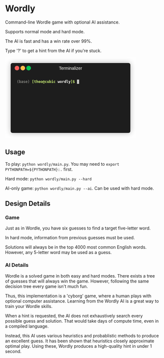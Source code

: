 # Wordly

Command-line Wordle game with optional AI assistance.

Supports normal mode and hard mode.

The AI is fast and has a win rate over 99%. 

Type '?' to get a hint from the AI if you're stuck.

![demo](images/demo_daddy.gif)

## Usage 

To play: `python wordly/main.py`. You may need to `export PYTHONPATH=${PYTHONPATH}:.` first.

Hard mode: `python wordly/main.py --hard` 

AI-only game: `python wordly/main.py --ai`. Can be used with hard mode.

## Design Details

### Game

Just as in Wordle, you have six guesses to find a target five-letter word.

In hard mode, information from previous guesses must be used.

Solutions will always be in the top 4000 most common English words. However, any 5-letter word
may be used as a guess.

### AI Details

Wordle is a solved game in both easy and hard modes. There exists a tree of guesses
that will always win the game. However, following the same decision tree every game isn't much fun.

Thus, this implementation is a 'cyborg' game, where a human plays with optional computer assistance. 
Learning from the Wordly AI is a great way to train your Wordle skills.

When a hint is requested, the AI does not exhaustively search every possible guess and solution.
That would take days of compute time, even in a compiled language. 

Instead, this AI uses various heuristics and probablistic methods to produce an excellent guess.
It has been shown that heuristics closely approximate optimal play. Using these, Wordly produces a 
high-quality hint in under 1 second. 
